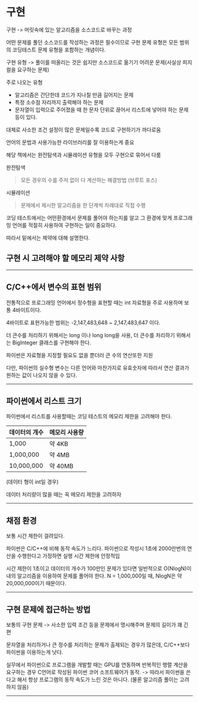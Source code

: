 구현
====
구현 -> 머릿속에 있는 알고리즘을 소스코드로 바꾸는 과정

어떤 문제를 풀던 소스코드를 작성하는 과정은 필수이므로 구현 문제 유형은 모든 범위의 코딩테스트 문제 유형을 포함하는 개념이다.

구현 유형 -> 풀이를 떠올리는 것은 쉽지만 소스코드로 옮기기 어려운 문제(사실상 피지컬을 요구하는 문제)

주로 나오는 유형
- 알고리즘은 간단한데 코드가 지나칠 만큼 길어지는 문제
- 특정 소수점 자리까지 출력해야 하는 문제
- 문자열이 입력으로 주어졌을 때 한 문자 단위로 끊어서 리스트에 넣어야 하는 문제등이 있다.

대체로 사소한 조건 설정이 많은 문제일수록 코드로 구현하기가 까다로움

언어의 문법과 사용가능한 라이브러리를 잘 이용하는게 중요

해당 책에서는 완전탐색과 시뮬레이션 유형을 모두 구현으로 묶어서 다룸

완전탐색
> 모든 경우의 수를 주저 없이 다 계산하는 해결방법 (브루트 포스)

시뮬레이션
> 문제에서 제시한 알고리즘을 한 단계씩 차례대로 직접 수행

코딩 테스트에서는 어떤환경에서 문제를 풀어야 하는지를 알고 그 환경에 맞게 프로그래밍 언어를 적절히 사용하여 구현하는 일이 중요하다.

따라서 밑에서는 제약에 대해 설명한다.



## 구현 시 고려해야 할 메모리 제약 사항
---
## C/C++에서 변수의 표현 범위
전통적으로 프로그래밍 언어에서 정수형을 표현할 때는 int 자료형을 주로 사용하며 보통 4바이트이다.

4바이트로 표현가능한 범위는 -2,147,483,648 ~ 2,147,483,647 이다.

더 큰수를 처리하기 위해서는 long 이나 long long을 사용, 더 큰수를 처리하기 위해서는 BigInteger 클래스를 구현해야 한다.

파이썬은 자료형을 지정할 필요도 없을 뿐더러 큰 수의 연산또한 지원

다만, 파이썬의 실수형 변수는 다른 언어와 마찬가지로 유효숫자에 따라서 연산 결과가 원하는 값이 나오지 않을 수 있다.

---
## 파이썬에서 리스트 크기
파이썬에서 리스트를 사용할때는 코딩 테스트의 메모리 제한을 고려해야 한다. 

|데이터의 개수|메모리 사용량|
|---|---|
|1,000|약 4KB|
|1,000,000|약 4MB|
|10,000,000|약 40MB|

(데이터 형이 int일 경우)

데이터 처리량이 많을 때는 꼭 메모리 제한을 고려하자

---
## 채점 환경
보통 시간 제한이 걸려있다.

파이썬은 C/C++에 비해 동작 속도가 느리다.
파이썬으로 작성시 1초에 2000만번의 연산을 수행한다고 가정하면 실행 시간 제한에 안정적임

시간 제한이 1초이고 데이터의 개수가 100만인 문제가 있다면 일반적으로 O(NlogN)이내의 알고리즘을 이용하여 문제를 풀어야 한다.
N = 1,000,000일 때, NlogN은 약 20,000,000이기 때문이다.

---
## 구현 문제에 접근하는 방법
보통의 구현 문제 -> 사소한 입력 조건 등을 문제에서 명시해주며 문제의 길이가 꽤 긴편

문자열을 처리하거나 큰 정수를 처리하는 문제가 출제되는 경우가 많은데, C/C++보다 파이썬을 이용하는게 낫다.

실무에서 파이썬으로 프로그램을 개발할 때는 GPU를 연동하며 반복적인 행렬 계산을 요구하는 경우 C언어로 작성된 파이썬 코어 소프트웨어가 동작.
-> 따라서 파이썬을 쓴다고 해서 항상 프로그램의 동작 속도가 느린 것은 아니다.
(물론 알고리즘 풀이는 고려하지 않음)

---